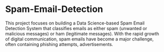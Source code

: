 # Spam-Email-Detection
This project focuses on building a Data Science-based Spam Email Detection System that classifies emails as either spam (unwanted or malicious messages) or ham (legitimate messages). With the rapid growth of digital communication, spam emails have become a major challenge, often containing phishing attempts, advertisements.
